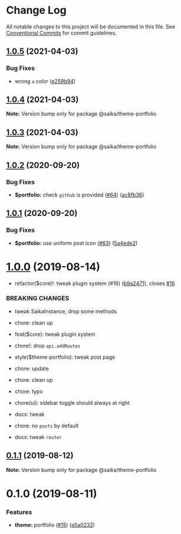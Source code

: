 # Change Log

All notable changes to this project will be documented in this file.
See [Conventional Commits](https://conventionalcommits.org) for commit guidelines.

## [1.0.5](https://github.com/evillt/saika/compare/@saika/theme-portfolio@1.0.4...@saika/theme-portfolio@1.0.5) (2021-04-03)

### Bug Fixes

- wrong `a` color ([e259b94](https://github.com/evillt/saika/commit/e259b94))

## [1.0.4](https://github.com/evillt/saika/compare/@saika/theme-portfolio@1.0.3...@saika/theme-portfolio@1.0.4) (2021-04-03)

**Note:** Version bump only for package @saika/theme-portfolio

## [1.0.3](https://github.com/evillt/saika/compare/@saika/theme-portfolio@1.0.2...@saika/theme-portfolio@1.0.3) (2021-04-03)

**Note:** Version bump only for package @saika/theme-portfolio

## [1.0.2](https://github.com/evillt/saika/compare/@saika/theme-portfolio@1.0.1...@saika/theme-portfolio@1.0.2) (2020-09-20)

### Bug Fixes

- **\$portfolio:** check `github` is provided ([#64](https://github.com/evillt/saika/issues/64)) ([ac8fb36](https://github.com/evillt/saika/commit/ac8fb36))

## [1.0.1](https://github.com/evillt/saika/compare/@saika/theme-portfolio@1.0.0...@saika/theme-portfolio@1.0.1) (2020-09-20)

### Bug Fixes

- **\$portfolio:** use uniform post icon ([#63](https://github.com/evillt/saika/issues/63)) ([5a4ede2](https://github.com/evillt/saika/commit/5a4ede2))

# [1.0.0](https://github.com/evillt/saika/compare/@saika/theme-portfolio@0.1.1...@saika/theme-portfolio@1.0.0) (2019-08-14)

- refactor(\$core)!: tweak plugin system (#16) ([b9a2471](https://github.com/evillt/saika/commit/b9a2471)), closes [#16](https://github.com/evillt/saika/issues/16)

### BREAKING CHANGES

- tweak SaikaInstance, drop some methods

- chore: clean up

- feat(\$core): tweak plugin system

- chore!: drop `api.addRoutes`

- style(\$theme-portfolio): tweak post page

- chore: update

- chore: clean up

- chore: typo

- chore(ui): sidebar toggle should always at right

- docs: tweak

- chore: no `posts` by default

- docs: tweak `router`

## [0.1.1](https://github.com/evillt/saika/compare/@saika/theme-portfolio@0.1.0...@saika/theme-portfolio@0.1.1) (2019-08-12)

**Note:** Version bump only for package @saika/theme-portfolio

# 0.1.0 (2019-08-11)

### Features

- **theme:** portfolio ([#15](https://github.com/evillt/saika/issues/15)) ([a5a0232](https://github.com/evillt/saika/commit/a5a0232))
